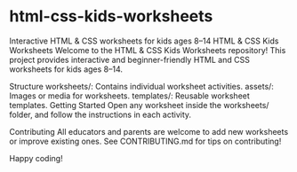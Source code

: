 # html-css-kids-worksheets
Interactive HTML &amp; CSS worksheets for kids ages 8–14
HTML & CSS Kids Worksheets
Welcome to the HTML & CSS Kids Worksheets repository!
This project provides interactive and beginner-friendly HTML and CSS worksheets for kids ages 8–14.

Structure
worksheets/: Contains individual worksheet activities.
assets/: Images or media for worksheets.
templates/: Reusable worksheet templates.
Getting Started
Open any worksheet inside the worksheets/ folder, and follow the instructions in each activity.

Contributing
All educators and parents are welcome to add new worksheets or improve existing ones.
See CONTRIBUTING.md for tips on contributing!

Happy coding!
